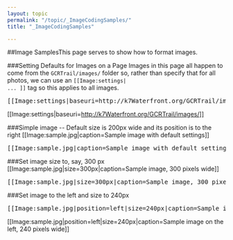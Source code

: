 ```yaml
---
layout: topic
permalink: "/topic/_ImageCodingSamples/"
title: "_ImageCodingSamples"

---
```


##Image SamplesThis page serves to show how to format images.

###Setting Defaults for Images on a Page
Images in this page all happen to come from the <code>GCRTrail/images/</code> folder so, rather than specify that for all photos, we can use an <code>[[Image:settings| ... ]]</code> tag so this applies to all images.
<pre>
[[Image:settings|baseuri=http://k7Waterfront.org/GCRTrail/images/]]
</pre>
[[Image:settings|baseuri=http://k7Waterfront.org/GCRTrail/images/]]
<div class="clearboth"></div>

###Simple image -- Default size is 200px wide and its position is to the right
[[Image:sample.jpg|caption=Sample image with default settings]]
<pre>
[[Image:sample.jpg|caption=Sample image with default settings]]
</pre>
<div class="clearboth"></div>

###Set image size to, say, 300 px
[[Image:sample.jpg|size=300px|caption=Sample image, 300 pixels wide]]
<pre>
[[Image:sample.jpg|size=300px|caption=Sample image, 300 pixels wide]]
</pre>
<div class="clearboth"></div>

###Set image to the left and size to 240px
<pre>
[[Image:sample.jpg|position=left|size=240px|caption=Sample image on the left, 240 pixels wide]]
</pre>
[[Image:sample.jpg|position=left|size=240px|caption=Sample image on the left, 240 pixels wide]]
<div class="clearboth"></div>

